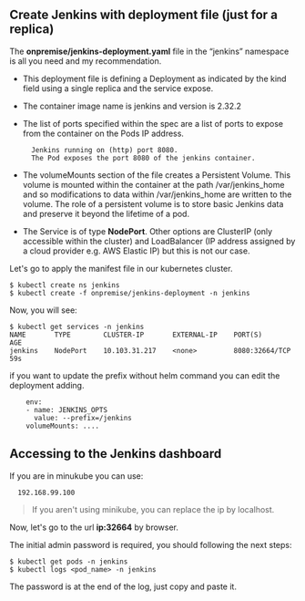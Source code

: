 
## Create Jenkins with deployment file (just for a replica)

The **onpremise/jenkins-deployment.yaml** file in the “jenkins” namespace is all you need and my recommendation.

- This deployment file is defining a Deployment as indicated by the kind field using a single replica and the service expose.

- The container image name is jenkins and version is 2.32.2

- The list of ports specified within the spec are a list of ports to expose from the container on the Pods IP address.

        Jenkins running on (http) port 8080.
        The Pod exposes the port 8080 of the jenkins container.

- The volumeMounts section of the file creates a Persistent Volume. This volume is mounted within the container at the path /var/jenkins_home and so modifications to data within /var/jenkins_home are written to the volume. The role of a persistent volume is to store basic Jenkins data and preserve it beyond the lifetime of a pod.

- The Service is of type **NodePort**. Other options are ClusterIP (only accessible within the cluster) and LoadBalancer (IP address assigned by a cloud provider e.g. AWS Elastic IP) but this is not our case.



Let's go to apply the manifest file in our kubernetes cluster.

```
$ kubectl create ns jenkins
$ kubectl create -f onpremise/jenkins-deployment -n jenkins
```
Now, you will see:
```
$ kubectl get services -n jenkins
NAME       TYPE        CLUSTER-IP       EXTERNAL-IP    PORT(S)           AGE
jenkins    NodePort    10.103.31.217    <none>         8080:32664/TCP    59s
```

if you want to update the prefix without helm command you can edit the deployment adding.

```
    env:
    - name: JENKINS_OPTS
      value: --prefix=/jenkins
    volumeMounts: ....
```

## Accessing to the Jenkins dashboard

If you are in minukube you can use:

``` $ minikube ip
  192.168.99.100 
```
> If you aren't using minikube, you can replace the ip by localhost.

Now, let's go to the url **ip:32664** by browser.

The initial admin password is required, you should following the next steps:

```
$ kubectl get pods -n jenkins
$ kubectl logs <pod_name> -n jenkins
```

The password is at the end of the log, just copy and paste it.
